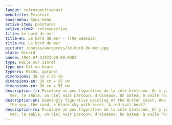 ```yaml
---
layout: retrospectivepost
menutitle: Peinture
sous-menu: Sous-menu
active-item: peintures
active-item2: retrospective
title: Le bord de mer
title-en: Le bord de mer - (The Seaside)
title-ru: Le bord de mer
picture: /photos/wordpress/le-bord-de-mer.jpg
place: Dinard
annee: 1964-07-31T23:00:00.000Z
type: Huile sur isorel
type-en: Oil on board
type-ru: Масло, оргалит
dimensions: 38 cm x 55 cm
dimensions-en: 38 cm x 55 cm
dimensions-ru: 38 см x 55 см
description-fr: Peinture un peu figurative de la côte bretonne. On y voit la
  mer, le sable, un ciel noir parcouru d'oiseaux. Un bateau à voile rouge ?
description-en: Seemingly figurative painting of the Breton coast. One can see
  the sea, the sand, a black sky with birds. A red sail boat?
description-ru: Peinture un peu figurative de la côte bretonne. On y voit la
  mer, le sable, un ciel noir parcouru d'oiseaux, Un bateau à voile rouge ?
---
```


